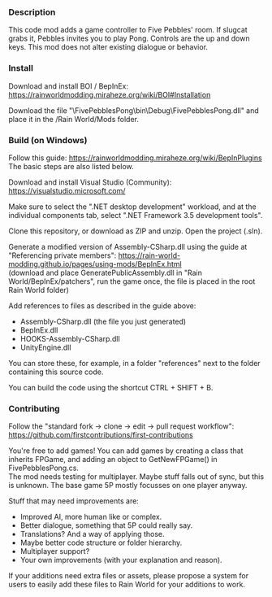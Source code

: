 ### Description
This code mod adds a game controller to Five Pebbles' room. If slugcat grabs it, Pebbles invites you to play Pong. Controls are the up and down keys. This mod does not alter existing dialogue or behavior.


### Install
Download and install BOI / BepInEx: https://rainworldmodding.miraheze.org/wiki/BOI#Installation

Download the file "\FivePebblesPong\bin\Debug\FivePebblesPong.dll" and place it in the /Rain World/Mods folder.


### Build (on Windows)
Follow this guide: https://rainworldmodding.miraheze.org/wiki/BepInPlugins  
The basic steps are also listed below.

Download and install Visual Studio (Community): https://visualstudio.microsoft.com/

Make sure to select the ".NET desktop development" workload, and at the individual components tab, select ".NET Framework 3.5 development tools".

Clone this repository, or download as ZIP and unzip. Open the project (.sln).

Generate a modified version of Assembly-CSharp.dll using the guide at "Referencing private members": https://rain-world-modding.github.io/pages/using-mods/BepInEx.html  
(download and place GeneratePublicAssembly.dll in "Rain World/BepInEx/patchers", run the game once, the file is placed in the root Rain World folder)

Add references to files as described in the guide above:
- Assembly-CSharp.dll (the file you just generated)
- BepInEx.dll
- HOOKS-Assembly-CSharp.dll
- UnityEngine.dll

You can store these, for example, in a folder "references" next to the folder containing this source code.

You can build the code using the shortcut CTRL + SHIFT + B.


### Contributing
Follow the "standard fork -> clone -> edit -> pull request workflow": https://github.com/firstcontributions/first-contributions

You're free to add games! You can add games by creating a class that inherits FPGame, and adding an object to GetNewFPGame() in FivePebblesPong.cs.  
The mod needs testing for multiplayer. Maybe stuff falls out of sync, but this is unknown. The base game 5P mostly focusses on one player anyway.

Stuff that may need improvements are:
- Improved AI, more human like or complex.
- Better dialogue, something that 5P could really say.
- Translations? And a way of applying those.
- Maybe better code structure or folder hierarchy.
- Multiplayer support?
- Your own improvements (with your explanation and reason). 

If your additions need extra files or assets, please propose a system for users to easily add these files to Rain World for your additions to work.

